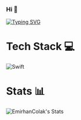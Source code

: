 ### Hi 👋

[![Typing SVG](https://readme-typing-svg.herokuapp.com?duration=6500&color=F75338AC&lines=Hello+World%F0%9F%91%8B++I'm+Emirhan)](https://git.io/typing-svg)

#  Tech Stack 💻
![Swift](https://img.shields.io/badge/swift-F54A2A?style=for-the-badge&logo=swift&logoColor=white) 

#  Stats 📊
![EmirhanColak's Stats](https://github-readme-stats.vercel.app/api?username=EmirhanColak&theme=shades-of-purple&show_icons=true&hide_border=false&count_private=true)
<!--
**Emirhancolak/Emirhancolak** is a ✨ _special_ ✨ repository because its `README.md` (this file) appears on your GitHub profile.

Here are some ideas to get you started:

- 🔭 I’m currently working on ...
- 🌱 I’m currently learning ...
- 👯 I’m looking to collaborate on ...
- 🤔 I’m looking for help with ...
- 💬 Ask me about ...
- 📫 How to reach me: ...
- 😄 Pronouns: ...
- ⚡ Fun fact: ...
-->
